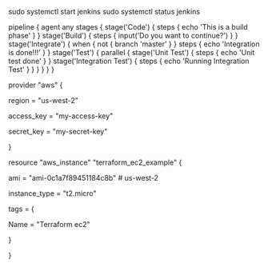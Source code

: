 sudo systemctl start jenkins
sudo systemctl status jenkins

pipeline {
    agent any
    stages {
        stage('Code') {
            steps {
                echo 'This is a build phase'
            }
        }
        stage('Build') {
            steps {
                input('Do you want to continue?')
            }
        }
        stage('Integrate') {
            when {
                not {
                    branch 'master'
                }
            }
            steps {
                echo 'Integration is done!!!'
            }
        }
        stage('Test') {
            parallel {
                stage('Unit Test') {
                    steps {
                        echo 'Unit test done'
                    }
                }
                stage('Integration Test') {
                    steps {
                        echo 'Running Integration Test'
                    }
                }
            }
        }
    }
}

provider "aws" {

region = "us-west-2"

access_key = "my-access-key"

secret_key = "my-secret-key"

}

resource "aws_instance" "terraform_ec2_example" {

ami = "ami-0c1a7f89451184c8b" # us-west-2

instance_type = "t2.micro"

tags = {

Name = "Terraform ec2"

}

}
